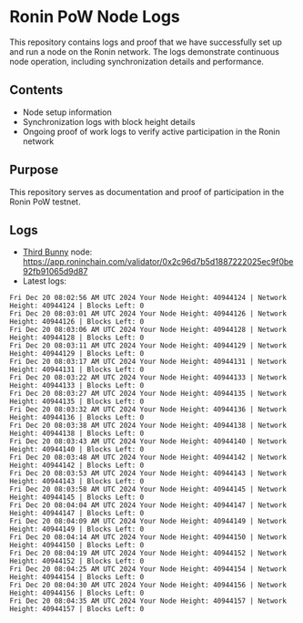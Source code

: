 # Ronin PoW Node Logs

This repository contains logs and proof that we have successfully set up and run a node on the Ronin network. The logs demonstrate continuous node operation, including synchronization details and performance.

## Contents

- Node setup information
- Synchronization logs with block height details
- Ongoing proof of work logs to verify active participation in the Ronin network

## Purpose

This repository serves as documentation and proof of participation in the Ronin PoW testnet.

## Logs

- [Third Bunny](https://thirdbunny.xyz/) node: https://app.roninchain.com/validator/0x2c96d7b5d1887222025ec9f0be92fb91065d9d87
- Latest logs:
```
Fri Dec 20 08:02:56 AM UTC 2024 Your Node Height: 40944124 | Network Height: 40944124 | Blocks Left: 0
Fri Dec 20 08:03:01 AM UTC 2024 Your Node Height: 40944126 | Network Height: 40944126 | Blocks Left: 0
Fri Dec 20 08:03:06 AM UTC 2024 Your Node Height: 40944128 | Network Height: 40944128 | Blocks Left: 0
Fri Dec 20 08:03:11 AM UTC 2024 Your Node Height: 40944129 | Network Height: 40944129 | Blocks Left: 0
Fri Dec 20 08:03:17 AM UTC 2024 Your Node Height: 40944131 | Network Height: 40944131 | Blocks Left: 0
Fri Dec 20 08:03:22 AM UTC 2024 Your Node Height: 40944133 | Network Height: 40944133 | Blocks Left: 0
Fri Dec 20 08:03:27 AM UTC 2024 Your Node Height: 40944135 | Network Height: 40944135 | Blocks Left: 0
Fri Dec 20 08:03:32 AM UTC 2024 Your Node Height: 40944136 | Network Height: 40944136 | Blocks Left: 0
Fri Dec 20 08:03:38 AM UTC 2024 Your Node Height: 40944138 | Network Height: 40944138 | Blocks Left: 0
Fri Dec 20 08:03:43 AM UTC 2024 Your Node Height: 40944140 | Network Height: 40944140 | Blocks Left: 0
Fri Dec 20 08:03:48 AM UTC 2024 Your Node Height: 40944142 | Network Height: 40944142 | Blocks Left: 0
Fri Dec 20 08:03:53 AM UTC 2024 Your Node Height: 40944143 | Network Height: 40944143 | Blocks Left: 0
Fri Dec 20 08:03:58 AM UTC 2024 Your Node Height: 40944145 | Network Height: 40944145 | Blocks Left: 0
Fri Dec 20 08:04:04 AM UTC 2024 Your Node Height: 40944147 | Network Height: 40944147 | Blocks Left: 0
Fri Dec 20 08:04:09 AM UTC 2024 Your Node Height: 40944149 | Network Height: 40944149 | Blocks Left: 0
Fri Dec 20 08:04:14 AM UTC 2024 Your Node Height: 40944150 | Network Height: 40944150 | Blocks Left: 0
Fri Dec 20 08:04:19 AM UTC 2024 Your Node Height: 40944152 | Network Height: 40944152 | Blocks Left: 0
Fri Dec 20 08:04:25 AM UTC 2024 Your Node Height: 40944154 | Network Height: 40944154 | Blocks Left: 0
Fri Dec 20 08:04:30 AM UTC 2024 Your Node Height: 40944156 | Network Height: 40944156 | Blocks Left: 0
Fri Dec 20 08:04:35 AM UTC 2024 Your Node Height: 40944157 | Network Height: 40944157 | Blocks Left: 0
```

